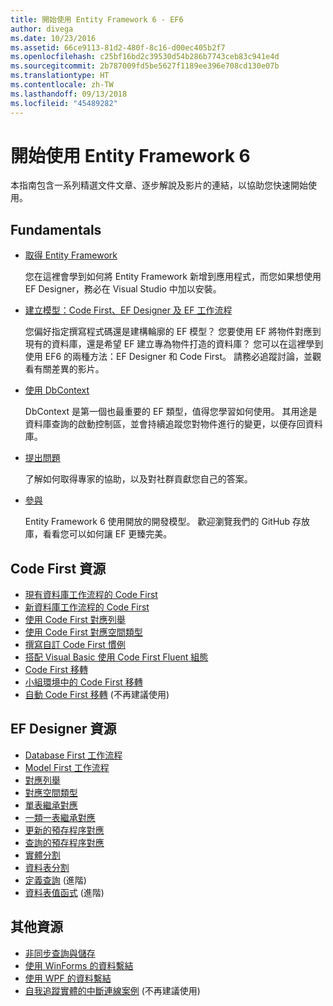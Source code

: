 ```yaml
---
title: 開始使用 Entity Framework 6 - EF6
author: divega
ms.date: 10/23/2016
ms.assetid: 66ce9113-81d2-480f-8c16-d00ec405b2f7
ms.openlocfilehash: c25bf16bd2c39530d54b286b7743ceb83c941e4d
ms.sourcegitcommit: 2b787009fd5be5627f1189ee396e708cd130e07b
ms.translationtype: HT
ms.contentlocale: zh-TW
ms.lasthandoff: 09/13/2018
ms.locfileid: "45489282"
---
```

# <a name="get-started-with-entity-framework-6"></a>開始使用 Entity Framework 6

本指南包含一系列精選文件文章、逐步解說及影片的連結，以協助您快速開始使用。

## <a name="fundamentals"></a>Fundamentals

* [取得 Entity Framework](~/ef6/fundamentals/install.md)

  您在這裡會學到如何將 Entity Framework 新增到應用程式，而您如果想使用 EF Designer，務必在 Visual Studio 中加以安裝。

* [建立模型：Code First、EF Designer 及 EF 工作流程](~/ef6/modeling/index.md)

  您偏好指定撰寫程式碼還是建構輪廓的 EF 模型？
您要使用 EF 將物件對應到現有的資料庫，還是希望 EF 建立專為物件打造的資料庫？
您可以在這裡學到使用 EF6 的兩種方法：EF Designer 和 Code First。
請務必追蹤討論，並觀看有關差異的影片。

* [使用 DbContext](~/ef6/fundamentals/working-with-dbcontext.md)

  DbContext 是第一個也最重要的 EF 類型，值得您學習如何使用。 其用途是資料庫查詢的啟動控制區，並會持續追蹤您對物件進行的變更，以便存回資料庫。

* [提出問題](~/ef6/resources/get-help.md)

  了解如何取得專家的協助，以及對社群貢獻您自己的答案。

* [參與](http://github.com/aspnet/EntityFramework6/)

  Entity Framework 6 使用開放的開發模型。 歡迎瀏覽我們的 GitHub 存放庫，看看您可以如何讓 EF 更臻完美。

## <a name="code-first-resources"></a>Code First 資源

  - [現有資料庫工作流程的 Code First](~/ef6/modeling/code-first/workflows/existing-database.md)
  - [新資料庫工作流程的 Code First](~/ef6/modeling/code-first/workflows/new-database.md)
  - [使用 Code First 對應列舉](~/ef6/modeling/code-first/data-types/enums.md)
  - [使用 Code First 對應空間類型](~/ef6/modeling/code-first/data-types/spatial.md)
  - [撰寫自訂 Code First 慣例](~/ef6/modeling/code-first/conventions/custom.md)
  - [搭配 Visual Basic 使用 Code First Fluent 組態](~/ef6/modeling/code-first/fluent/vb.md)
  - [Code First 移轉](~/ef6/modeling/code-first/migrations/index.md)
  - [小組環境中的 Code First 移轉](~/ef6/modeling/code-first/migrations/teams.md)
  - [自動 Code First 移轉](~/ef6/modeling/code-first/migrations/automatic.md) (不再建議使用)

## <a name="ef-designer-resources"></a>EF Designer 資源
  - [Database First 工作流程](~/ef6/modeling/designer/workflows/database-first.md)
  - [Model First 工作流程](~/ef6/modeling/designer/workflows/model-first.md)
  - [對應列舉](~/ef6/modeling/designer/data-types/enums.md)
  - [對應空間類型](~/ef6/modeling/designer/data-types/spatial.md)
  - [單表繼承對應](~/ef6/modeling/designer/inheritance/tph.md)
  - [一類一表繼承對應](~/ef6/modeling/designer/inheritance/tpt.md)
  - [更新的預存程序對應](~/ef6/modeling/designer/stored-procedures/cud.md)
  - [查詢的預存程序對應](~/ef6/modeling/designer/stored-procedures/query.md)
  - [實體分割](~/ef6/modeling/designer/entity-splitting.md)
  - [資料表分割](~/ef6/modeling/designer/table-splitting.md)
  - [定義查詢](~/ef6/modeling/designer/advanced/defining-query.md) (進階)
  - [資料表值函式](~/ef6/modeling/designer/advanced/tvfs.md) (進階)

## <a name="other-resources"></a>其他資源
  - [非同步查詢與儲存](~/ef6/fundamentals/async.md)
  - [使用 WinForms 的資料繫結](~/ef6/fundamentals/databinding/winforms.md)
  - [使用 WPF 的資料繫結](~/ef6/fundamentals/databinding/wpf.md)
  - [自我追蹤實體的中斷連線案例](~/ef6/fundamentals/disconnected-entities/self-tracking-entities/walkthrough.md) (不再建議使用)
